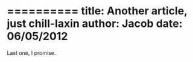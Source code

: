 ==========
title: Another article, just chill-laxin
author: Jacob
date: 06/05/2012
==========

Last one, I promise.
